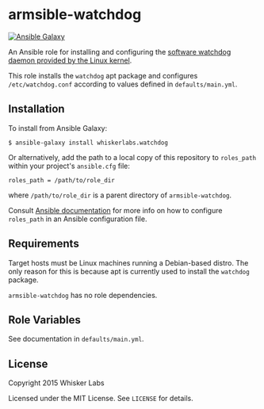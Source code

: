 # armsible-watchdog

[![Ansible Galaxy](http://img.shields.io/badge/galaxy-whiskerlabs.watchdog-660198.svg)](https://galaxy.ansible.com/list#/roles/6649)

An Ansible role for installing and configuring the
[software watchdog daemon provided by the Linux kernel](http://linux.die.net/man/8/watchdog).

This role installs the `watchdog` apt package and configures
`/etc/watchdog.conf` according to values defined in
`defaults/main.yml`.

## Installation

To install from Ansible Galaxy:

    $ ansible-galaxy install whiskerlabs.watchdog

Or alternatively, add the path to a local copy of this repository to
`roles_path` within your project's `ansible.cfg` file:

    roles_path = /path/to/role_dir

where `/path/to/role_dir` is a parent directory of
`armsible-watchdog`.

Consult
[Ansible documentation](http://docs.ansible.com/intro_configuration.html)
for more info on how to configure `roles_path` in an Ansible
configuration file.

## Requirements

Target hosts must be Linux machines running a Debian-based distro. The
only reason for this is because apt is currently used to install the
`watchdog` package.

`armsible-watchdog` has no role dependencies.

## Role Variables

See documentation in `defaults/main.yml`.

## License

Copyright 2015 Whisker Labs

Licensed under the MIT License. See `LICENSE` for details.
